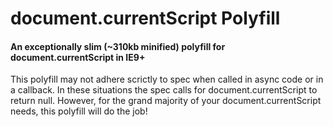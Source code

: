 # document.currentScript Polyfill

#### An exceptionally slim (~310kb minified) polyfill for document.currentScript in IE9+

This polyfill may not adhere scrictly to spec when called in async code or in a callback. In these situations the spec calls for document.currentScript to return null. However, for the grand majority of your document.currentScript needs, this polyfill will do the job! 
